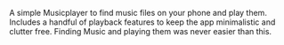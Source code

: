 A simple Musicplayer to find music files on your phone and play them. Includes a handful of playback features to keep the app minimalistic and clutter free.
Finding Music and playing them was never easier than this.
